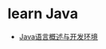 # learn Java
* [Java语言概述与开发环境](https://github.com/passerby223/LearnJava/blob/master/src/com/abc/part_one/Java%E8%AF%AD%E8%A8%80%E6%A6%82%E8%BF%B0%E4%B8%8E%E5%BC%80%E5%8F%91%E7%8E%AF%E5%A2%83.md)